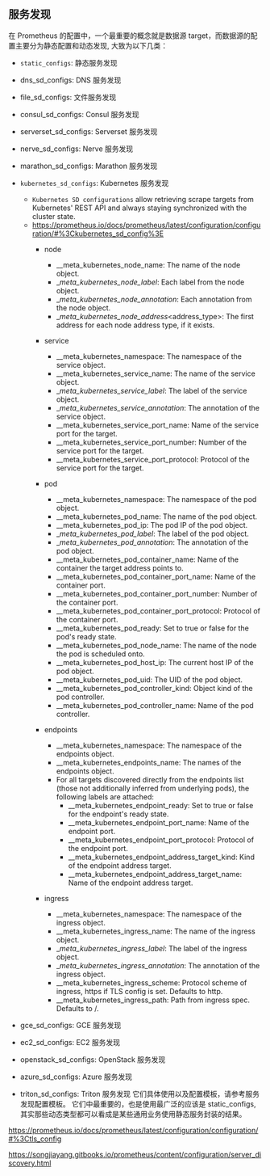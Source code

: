 ## 服务发现
在 Prometheus 的配置中，一个最重要的概念就是数据源 target，而数据源的配置主要分为静态配置和动态发现, 大致为以下几类：
- `static_configs`: 静态服务发现
- dns_sd_configs: DNS 服务发现
- file_sd_configs: 文件服务发现
- consul_sd_configs: Consul 服务发现
- serverset_sd_configs: Serverset 服务发现
- nerve_sd_configs: Nerve 服务发现
- marathon_sd_configs: Marathon 服务发现
- `kubernetes_sd_configs`: Kubernetes 服务发现
    - `Kubernetes SD configurations` allow retrieving scrape targets from Kubernetes' REST API and always staying synchronized with the cluster state.
    - https://prometheus.io/docs/prometheus/latest/configuration/configuration/#%3Ckubernetes_sd_config%3E
        - node
            - __meta_kubernetes_node_name: The name of the node object.
            - __meta_kubernetes_node_label_<labelname>: Each label from the node object.
            - __meta_kubernetes_node_annotation_<annotationname>: Each annotation from the node object.
            - __meta_kubernetes_node_address_<address_type>: The first address for each node address type, if it exists.
        - service
            - __meta_kubernetes_namespace: The namespace of the service object.
            - __meta_kubernetes_service_name: The name of the service object.
            - __meta_kubernetes_service_label_<labelname>: The label of the service object.
            - __meta_kubernetes_service_annotation_<annotationname>: The annotation of the service object.
            - __meta_kubernetes_service_port_name: Name of the service port for the target.
            - __meta_kubernetes_service_port_number: Number of the service port for the target.
            - __meta_kubernetes_service_port_protocol: Protocol of the service port for the target.

        - pod
            - __meta_kubernetes_namespace: The namespace of the pod object.
            - __meta_kubernetes_pod_name: The name of the pod object.
            - __meta_kubernetes_pod_ip: The pod IP of the pod object.
            - __meta_kubernetes_pod_label_<labelname>: The label of the pod object.
            - __meta_kubernetes_pod_annotation_<annotationname>: The annotation of the pod object.
            - __meta_kubernetes_pod_container_name: Name of the container the target address points to.
            - __meta_kubernetes_pod_container_port_name: Name of the container port.
            - __meta_kubernetes_pod_container_port_number: Number of the container port.
            - __meta_kubernetes_pod_container_port_protocol: Protocol of the container port.
            - __meta_kubernetes_pod_ready: Set to true or false for the pod's ready state.
            - __meta_kubernetes_pod_node_name: The name of the node the pod is scheduled onto.
            - __meta_kubernetes_pod_host_ip: The current host IP of the pod object.
            - __meta_kubernetes_pod_uid: The UID of the pod object.
            - __meta_kubernetes_pod_controller_kind: Object kind of the pod controller.
            - __meta_kubernetes_pod_controller_name: Name of the pod controller.
        - endpoints
            - __meta_kubernetes_namespace: The namespace of the endpoints object.
            - __meta_kubernetes_endpoints_name: The names of the endpoints object.
            - For all targets discovered directly from the endpoints list (those not additionally inferred from underlying pods), the following labels are attached:
                - __meta_kubernetes_endpoint_ready: Set to true or false for the endpoint's ready state.
                - __meta_kubernetes_endpoint_port_name: Name of the endpoint port.
                - __meta_kubernetes_endpoint_port_protocol: Protocol of the endpoint port.
                - __meta_kubernetes_endpoint_address_target_kind: Kind of the endpoint address target.
                - __meta_kubernetes_endpoint_address_target_name: Name of the endpoint address target.

        - ingress
            - __meta_kubernetes_namespace: The namespace of the ingress object.
            - __meta_kubernetes_ingress_name: The name of the ingress object.
            - __meta_kubernetes_ingress_label_<labelname>: The label of the ingress object.
            - __meta_kubernetes_ingress_annotation_<annotationname>: The annotation of the ingress object.
            - __meta_kubernetes_ingress_scheme: Protocol scheme of ingress, https if TLS config is set. Defaults to http.
            - __meta_kubernetes_ingress_path: Path from ingress spec. Defaults to /.

- gce_sd_configs: GCE 服务发现
- ec2_sd_configs: EC2 服务发现
- openstack_sd_configs: OpenStack 服务发现
- azure_sd_configs: Azure 服务发现
- triton_sd_configs: Triton 服务发现
它们具体使用以及配置模板，请参考服务发现配置模板。
它们中最重要的，也是使用最广泛的应该是 static_configs, 其实那些动态类型都可以看成是某些通用业务使用静态服务封装的结果。


https://prometheus.io/docs/prometheus/latest/configuration/configuration/#%3Ctls_config

https://songjiayang.gitbooks.io/prometheus/content/configuration/server_discovery.html